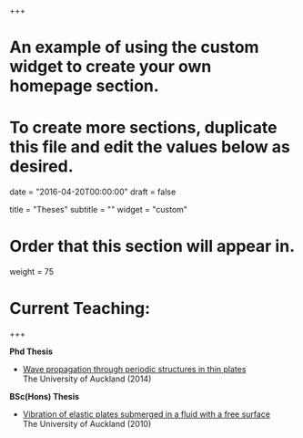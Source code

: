 

+++
# An example of using the custom widget to create your own homepage section.
# To create more sections, duplicate this file and edit the values below as desired.

date = "2016-04-20T00:00:00"
draft = false

title = "Theses"
subtitle = ""
widget = "custom"

# Order that this section will appear in.
weight = 75

# **Current Teaching:**

+++





**Phd Thesis**

-   [Wave propagation through periodic structures in thin plates](/PhdThesis.pdf) <br>  The University of Auckland (2014)

**BSc(Hons) Thesis**

-  [Vibration of elastic plates submerged in a fluid with a free surface](/HonsThesis.pdf) <br>  The University of Auckland (2010)
